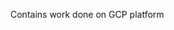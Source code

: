 Contains work done on GCP platform

<!---
feiteng-gcp/feiteng-gcp is a ✨ special ✨ repository because its `README.md` (this file) appears on your GitHub profile.
You can click the Preview link to take a look at your changes.

--->
